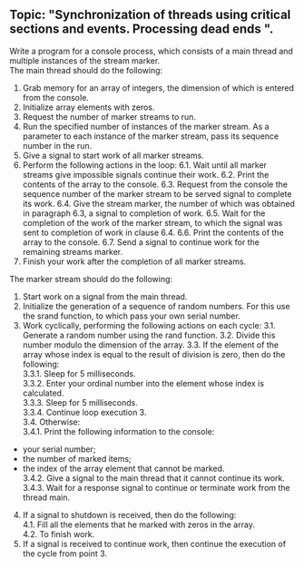 ## Topic: "Synchronization of threads using critical sections and events. Processing dead ends ".

Write a program for a console process, which consists of a main thread and multiple instances of the stream marker.<br>
The main thread should do the following:<br>
1. Grab memory for an array of integers, the dimension of which is entered from the console.
2. Initialize array elements with zeros.
3. Request the number of marker streams to run.
4. Run the specified number of instances of the marker stream. As a parameter to each instance of the marker stream, pass its sequence number in the run.
5. Give a signal to start work of all marker streams.
6. Perform the following actions in the loop:
6.1. Wait until all marker streams give impossible signals continue their work.
6.2. Print the contents of the array to the console.
6.3. Request from the console the sequence number of the marker stream to be served signal to complete its work.
6.4. Give the stream marker, the number of which was obtained in paragraph 6.3, a signal to completion of work.
6.5. Wait for the completion of the work of the marker stream, to which the signal was sent to completion of work in clause 6.4.
6.6. Print the contents of the array to the console.
6.7. Send a signal to continue work for the remaining streams marker.
7. Finish your work after the completion of all marker streams.

The marker stream should do the following:<br>
1. Start work on a signal from the main thread.
2. Initialize the generation of a sequence of random numbers. For this use the srand function, to which pass your own serial number.
3. Work cyclically, performing the following actions on each cycle:
3.1. Generate a random number using the rand function.
3.2. Divide this number modulo the dimension of the array.
3.3. If the element of the array whose index is equal to the result of division is zero, then do the following:<br>
3.3.1. Sleep for 5 milliseconds.<br>
3.3.2. Enter your ordinal number into the element whose index is calculated.<br>
3.3.3. Sleep for 5 milliseconds.<br>
3.3.4. Continue loop execution 3.<br>
3.4. Otherwise:<br>
3.4.1. Print the following information to the console:<br>
- your serial number;
- the number of marked items;
- the index of the array element that cannot be marked.<br>
3.4.2. Give a signal to the main thread that it cannot continue its work.<br>
3.4.3. Wait for a response signal to continue or terminate work from the thread main.<br>
4. If a signal to shutdown is received, then do the following:<br>
4.1. Fill all the elements that he marked with zeros in the array.<br>
4.2. To finish work.<br>
5. If a signal is received to continue work, then continue the execution of the cycle from point 3.

